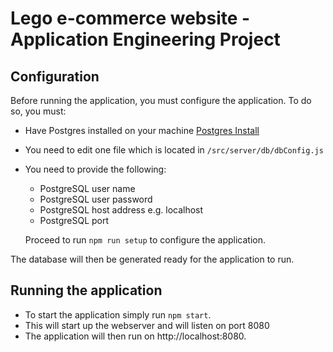 # Lego e-commerce website - Application Engineering Project
## Configuration

Before running the application, you must configure the application.
To do so, you must:
- Have Postgres installed on your machine [Postgres Install](https://www.postgresql.org/download/)
- You need to edit one file which is located in `/src/server/db/dbConfig.js`
- You need to provide the following:
  - PostgreSQL user name
  - PostgreSQL user password
  - PostgreSQL host address e.g. localhost
  - PostgreSQL port

  Proceed to run `npm run setup` to configure the application.

The database will then be generated ready for the application to run.

## Running the application

- To start the application simply run `npm start`.
- This will start up the webserver and will listen on port 8080
- The application will then run on http://localhost:8080.